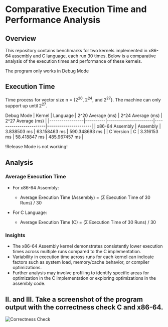 # Comparative Execution Time and Performance Analysis

## Overview

This repository contains benchmarks for two kernels implemented in x86-64 assembly and C language, each run 30 times. Below is a comparative analysis of the execution times and performance of these kernels.

The program only works in Debug Mode

## Execution Time
Time process for vector size n = {2<sup>20</sup>, 2<sup>24</sup>, and  2<sup>27</sup>}. The machine can only support up until 2<sup>27</sup>.

Debug Mode
| Kernel          | Language | 2^20 Average (ms)     | 2^24 Average (ms)      | 2^27 Average (ms)    |
|-----------------|----------|-----------------------|------------------------|----------------------|
| x86-64 Assembly | Assembly | 3.838503 ms           | 63.158463 ms           | 590.348693 ms        | 
| C Version       | C        | 3.316153 ms           | 58.418847 ms           | 485.967457 ms        |

!Release Mode is not working!

## Analysis

### Average Execution Time

- For x86-64 Assembly:
  - Average Execution Time (Assembly) = (Σ Execution Time of 30 Runs) / 30

- For C Language:
  - Average Execution Time (C) = (Σ Execution Time of 30 Runs) / 30

### Insights

- The x86-64 Assembly kernel demonstrates consistently lower execution times across multiple runs compared to the C implementation.
- Variability in execution time across runs for each kernel can indicate factors such as system load, memory/cache behavior, or compiler optimizations.
- Further analysis may involve profiling to identify specific areas for optimization in the C implementation or exploring optimizations in the assembly code.

## II. and III. Take a screenshot of the program output with the correctness check C and x86-64.
![Correctness Check](screenshots/CC.jpg "screenshot")

